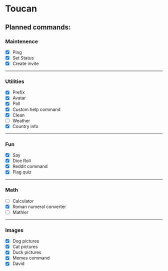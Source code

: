 # Toucan

## Planned commands:
### Maintenence
- [x] Ping
- [x] Set Status
- [x] Create invite
---
### Utilities
- [x] Prefix
- [x] Avatar
- [x] Poll
- [x] Custom help command
- [x] Clean
- [ ] Weather
- [x] Country info
---
### Fun
- [x] Say
- [x] Dice Roll
- [x] Reddit command
- [x] Flag quiz
---
### Math
- [ ] Calculator
- [x] Roman numeral converter
- [ ] Mathler
---
### Images
- [x] Dog pictures
- [x] Cat pictures
- [x] Duck pictures
- [x] Memes command
- [x] David